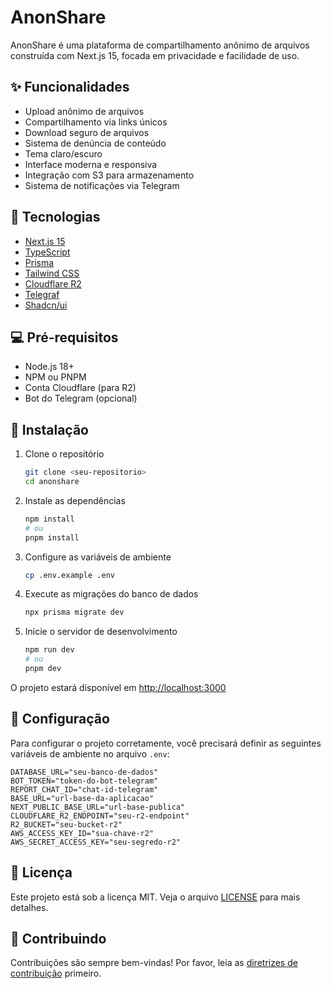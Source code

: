# AnonShare

AnonShare é uma plataforma de compartilhamento anônimo de arquivos construída com Next.js 15, focada em privacidade e facilidade de uso.

## ✨ Funcionalidades

- Upload anônimo de arquivos
- Compartilhamento via links únicos
- Download seguro de arquivos
- Sistema de denúncia de conteúdo
- Tema claro/escuro
- Interface moderna e responsiva
- Integração com S3 para armazenamento
- Sistema de notificações via Telegram

## 🚀 Tecnologias

- [Next.js 15](https://nextjs.org/)
- [TypeScript](https://www.typescriptlang.org/)
- [Prisma](https://www.prisma.io/)
- [Tailwind CSS](https://tailwindcss.com/)
- [Cloudflare R2](https://developers.cloudflare.com/r2/)
- [Telegraf](https://telegraf.js.org/)
- [Shadcn/ui](https://ui.shadcn.com/)

## 💻 Pré-requisitos

- Node.js 18+
- NPM ou PNPM
- Conta Cloudflare (para R2)
- Bot do Telegram (opcional)

## 🚀 Instalação

1. Clone o repositório

    ```bash
    git clone <seu-repositorio>
    cd anonshare
    ```

2. Instale as dependências

    ```bash
    npm install
    # ou
    pnpm install
    ```

3. Configure as variáveis de ambiente

    ```bash
    cp .env.example .env
    ```

4. Execute as migrações do banco de dados

    ```bash
    npx prisma migrate dev
    ```

5. Inicie o servidor de desenvolvimento

    ```bash
    npm run dev
    # ou
    pnpm dev
    ```

O projeto estará disponível em [http://localhost:3000](http://localhost:3000)

## 🔧 Configuração

Para configurar o projeto corretamente, você precisará definir as seguintes variáveis de ambiente no arquivo `.env`:

```env
DATABASE_URL="seu-banco-de-dados"
BOT_TOKEN="token-do-bot-telegram"
REPORT_CHAT_ID="chat-id-telegram"
BASE_URL="url-base-da-aplicacao"
NEXT_PUBLIC_BASE_URL="url-base-publica"
CLOUDFLARE_R2_ENDPOINT="seu-r2-endpoint"
R2_BUCKET="seu-bucket-r2"
AWS_ACCESS_KEY_ID="sua-chave-r2"
AWS_SECRET_ACCESS_KEY="seu-segredo-r2"
```

## 📝 Licença

Este projeto está sob a licença MIT. Veja o arquivo [LICENSE](LICENSE) para mais detalhes.

## 🤝 Contribuindo

Contribuições são sempre bem-vindas! Por favor, leia as [diretrizes de contribuição](CONTRIBUTING.md) primeiro.
